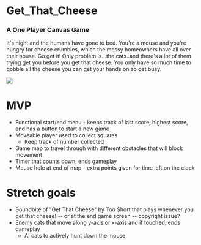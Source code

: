 # Get_That_Cheese
### A One Player Canvas Game

It's night and the humans have gone to bed. You're a mouse and you're hungry for cheese crumbles, which the messy homeowners have all over their house. Go get it! Only problem is...the cats..and there's a lot of them trying get you before you get that cheese. You only have so much time to gobble all the cheese you can get your hands on so get busy.

![](https://i.imgur.com/NMFtuvi.png)

# MVP
* Functional start/end menu - keeps track of last score, highest score, and has a button to start a new game
* Moveable player used to collect squares
    * Keep track of number collected
* Game map to travel through with different obstacles that will block movement
* Timer that counts down, ends gameplay
* Mouse hole at end of map - extra points given for time left on the clock

# Stretch goals
* Soundbite of "Get That Cheese" by Too $hort that plays whenever you get that cheese! -- or at the end game screen -- copyright issue?
* Enemy cats that move along y-axis or x-axis and if touched, ends gameplay
    * AI cats to actively hunt down the mouse